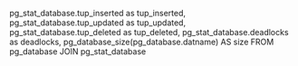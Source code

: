 pg_stat_database.tup_inserted as tup_inserted,
               pg_stat_database.tup_updated as tup_updated,
               pg_stat_database.tup_deleted as tup_deleted,
               pg_stat_database.deadlocks as deadlocks,
               pg_database_size(pg_database.datname) AS size
        FROM pg_database
        JOIN pg_stat_database
